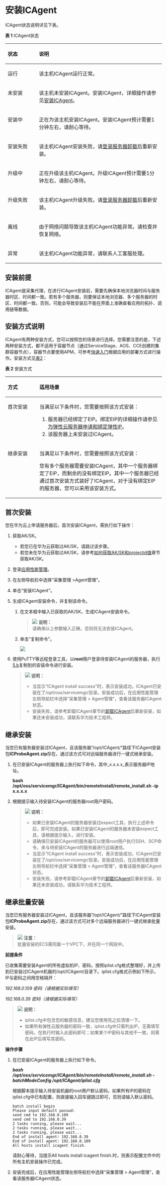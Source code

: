 # 安装ICAgent<a name="apm_02_0013"></a>

ICAgent状态说明详见下表。

**表 1**  ICAgent状态

<a name="table178415320113"></a>
<table><thead align="left"><tr id="row87841335115"><th class="cellrowborder" valign="top" width="20%" id="mcps1.2.3.1.1"><p id="p278081612119"><a name="p278081612119"></a><a name="p278081612119"></a>状态</p>
</th>
<th class="cellrowborder" valign="top" width="80%" id="mcps1.2.3.1.2"><p id="p67814168111"><a name="p67814168111"></a><a name="p67814168111"></a>说明</p>
</th>
</tr>
</thead>
<tbody><tr id="row187841321112"><td class="cellrowborder" valign="top" width="20%" headers="mcps1.2.3.1.1 "><p id="p978513162111"><a name="p978513162111"></a><a name="p978513162111"></a>运行</p>
</td>
<td class="cellrowborder" valign="top" width="80%" headers="mcps1.2.3.1.2 "><p id="p978610163116"><a name="p978610163116"></a><a name="p978610163116"></a>该主机ICAgent运行正常。</p>
</td>
</tr>
<tr id="row1778473101115"><td class="cellrowborder" valign="top" width="20%" headers="mcps1.2.3.1.1 "><p id="p87882016101117"><a name="p87882016101117"></a><a name="p87882016101117"></a>未安装</p>
</td>
<td class="cellrowborder" valign="top" width="80%" headers="mcps1.2.3.1.2 "><p id="p2788216121111"><a name="p2788216121111"></a><a name="p2788216121111"></a>该主机未安装ICAgent。安装ICAgent，详细操作请参见<a href="安装ICAgent.md">安装ICAgent</a>。</p>
</td>
</tr>
<tr id="row378483181120"><td class="cellrowborder" valign="top" width="20%" headers="mcps1.2.3.1.1 "><p id="p179091619119"><a name="p179091619119"></a><a name="p179091619119"></a>安装中</p>
</td>
<td class="cellrowborder" valign="top" width="80%" headers="mcps1.2.3.1.2 "><p id="p137925167113"><a name="p137925167113"></a><a name="p137925167113"></a>正在为该主机安装ICAgent。安装ICAgent预计需要1分钟左右，请耐心等待。</p>
</td>
</tr>
<tr id="row167841334116"><td class="cellrowborder" valign="top" width="20%" headers="mcps1.2.3.1.1 "><p id="p87941616161112"><a name="p87941616161112"></a><a name="p87941616161112"></a>安装失败</p>
</td>
<td class="cellrowborder" valign="top" width="80%" headers="mcps1.2.3.1.2 "><p id="p167951316191119"><a name="p167951316191119"></a><a name="p167951316191119"></a>该主机ICAgent安装失败，请<a href="卸载ICAgent.md#zh-cn_topic_0089582116_section456134451814">登录服务器卸载</a>后重新安装。</p>
</td>
</tr>
<tr id="row87841031113"><td class="cellrowborder" valign="top" width="20%" headers="mcps1.2.3.1.1 "><p id="p13798181641119"><a name="p13798181641119"></a><a name="p13798181641119"></a>升级中</p>
</td>
<td class="cellrowborder" valign="top" width="80%" headers="mcps1.2.3.1.2 "><p id="p17997166114"><a name="p17997166114"></a><a name="p17997166114"></a>正在升级该主机ICAgent。升级ICAgent预计需要1分钟左右，请耐心等待。</p>
</td>
</tr>
<tr id="row5784535116"><td class="cellrowborder" valign="top" width="20%" headers="mcps1.2.3.1.1 "><p id="p280014165112"><a name="p280014165112"></a><a name="p280014165112"></a>升级失败</p>
</td>
<td class="cellrowborder" valign="top" width="80%" headers="mcps1.2.3.1.2 "><p id="p13801101641119"><a name="p13801101641119"></a><a name="p13801101641119"></a>该主机ICAgent升级失败。请<a href="卸载ICAgent.md#zh-cn_topic_0089582116_section456134451814">登录服务器卸载</a>后重新安装。</p>
</td>
</tr>
<tr id="row1491511151116"><td class="cellrowborder" valign="top" width="20%" headers="mcps1.2.3.1.1 "><p id="p15802191631117"><a name="p15802191631117"></a><a name="p15802191631117"></a>离线</p>
</td>
<td class="cellrowborder" valign="top" width="80%" headers="mcps1.2.3.1.2 "><p id="p1580381610114"><a name="p1580381610114"></a><a name="p1580381610114"></a>由于网络问题导致该主机ICAgent功能异常。请检查并恢复网络。</p>
</td>
</tr>
<tr id="row1191311171114"><td class="cellrowborder" valign="top" width="20%" headers="mcps1.2.3.1.1 "><p id="p1380461681118"><a name="p1380461681118"></a><a name="p1380461681118"></a>异常</p>
</td>
<td class="cellrowborder" valign="top" width="80%" headers="mcps1.2.3.1.2 "><p id="p108041216131119"><a name="p108041216131119"></a><a name="p108041216131119"></a>该主机ICAgent功能异常，请联系人工客服处理。</p>
</td>
</tr>
</tbody>
</table>

## 安装前提<a name="section789175015231"></a>

ICAgent是采集代理，在进行ICAgent安装前，需要先确保本地浏览器时间与服务器时区、时间都一致。若有多个服务器，则要保证本地浏览器、多个服务器的时区、时间都一致。否则，可能会导致安装后不能在界面上准确查看应用的拓扑、调用链等数据。

## 安装方式说明<a name="zh-cn_topic_0089582074_zh-cn_topic_0089684077_section154003208582"></a>

ICAgent有两种安装方式，您可以按照您的场景进行选择。您需要注意的是，下述两种安装方式，都不适用于容器节点（通过ServiceStage、AOS、CCE创建的集群容器节点），容器节点要使用APM，可参考[快速入门](https://support.huaweicloud.com/qs-apm/apm_00_0002.html)根据应用的部署方式进行操作。安装方式见[表2](#zh-cn_topic_0089582074_zh-cn_topic_0089684077_zh-cn_topic_0089582509_table5921281716319)：

**表 2**  安装方式

<a name="zh-cn_topic_0089582074_zh-cn_topic_0089684077_zh-cn_topic_0089582509_table5921281716319"></a>
<table><thead align="left"><tr id="zh-cn_topic_0089582074_zh-cn_topic_0089684077_zh-cn_topic_0089582509_row4088670316319"><th class="cellrowborder" valign="top" width="20.3%" id="mcps1.2.3.1.1"><p id="zh-cn_topic_0089582074_zh-cn_topic_0089684077_zh-cn_topic_0089582509_p1007152116319"><a name="zh-cn_topic_0089582074_zh-cn_topic_0089684077_zh-cn_topic_0089582509_p1007152116319"></a><a name="zh-cn_topic_0089582074_zh-cn_topic_0089684077_zh-cn_topic_0089582509_p1007152116319"></a>方式</p>
</th>
<th class="cellrowborder" valign="top" width="79.7%" id="mcps1.2.3.1.2"><p id="zh-cn_topic_0089582074_zh-cn_topic_0089684077_zh-cn_topic_0089582509_p1048688816319"><a name="zh-cn_topic_0089582074_zh-cn_topic_0089684077_zh-cn_topic_0089582509_p1048688816319"></a><a name="zh-cn_topic_0089582074_zh-cn_topic_0089684077_zh-cn_topic_0089582509_p1048688816319"></a>适用场景</p>
</th>
</tr>
</thead>
<tbody><tr id="zh-cn_topic_0089582074_zh-cn_topic_0089684077_zh-cn_topic_0089582509_row6164033616319"><td class="cellrowborder" valign="top" width="20.3%" headers="mcps1.2.3.1.1 "><p id="zh-cn_topic_0089582074_zh-cn_topic_0089684077_zh-cn_topic_0089582509_p2681132116319"><a name="zh-cn_topic_0089582074_zh-cn_topic_0089684077_zh-cn_topic_0089582509_p2681132116319"></a><a name="zh-cn_topic_0089582074_zh-cn_topic_0089684077_zh-cn_topic_0089582509_p2681132116319"></a>首次安装</p>
</td>
<td class="cellrowborder" valign="top" width="79.7%" headers="mcps1.2.3.1.2 "><p id="zh-cn_topic_0089582074_zh-cn_topic_0089684077_zh-cn_topic_0089582509_p2423342716319"><a name="zh-cn_topic_0089582074_zh-cn_topic_0089684077_zh-cn_topic_0089582509_p2423342716319"></a><a name="zh-cn_topic_0089582074_zh-cn_topic_0089684077_zh-cn_topic_0089582509_p2423342716319"></a>当满足以下条件时，您需要按照该方式安装：</p>
<a name="zh-cn_topic_0089582074_zh-cn_topic_0089684077_zh-cn_topic_0089582509_ol240967611653"></a><a name="zh-cn_topic_0089582074_zh-cn_topic_0089684077_zh-cn_topic_0089582509_ol240967611653"></a><ol id="zh-cn_topic_0089582074_zh-cn_topic_0089684077_zh-cn_topic_0089582509_ol240967611653"><li>服务器已经绑定了EIP。绑定EIP的详细操作请参见<a href="http://support.huaweicloud.com/usermanual-vpc/zh-cn_topic_0013748738.html" target="_blank" rel="noopener noreferrer">为弹性云服务器申请和绑定弹性IP</a>。</li><li>该服务器上未安装过ICAgent。</li></ol>
</td>
</tr>
<tr id="zh-cn_topic_0089582074_zh-cn_topic_0089684077_zh-cn_topic_0089582509_row1653765616319"><td class="cellrowborder" valign="top" width="20.3%" headers="mcps1.2.3.1.1 "><p id="zh-cn_topic_0089582074_zh-cn_topic_0089684077_zh-cn_topic_0089582509_p6448173016319"><a name="zh-cn_topic_0089582074_zh-cn_topic_0089684077_zh-cn_topic_0089582509_p6448173016319"></a><a name="zh-cn_topic_0089582074_zh-cn_topic_0089684077_zh-cn_topic_0089582509_p6448173016319"></a>继承安装</p>
</td>
<td class="cellrowborder" valign="top" width="79.7%" headers="mcps1.2.3.1.2 "><p id="zh-cn_topic_0089582074_zh-cn_topic_0089684077_zh-cn_topic_0089582509_p5563762416319"><a name="zh-cn_topic_0089582074_zh-cn_topic_0089684077_zh-cn_topic_0089582509_p5563762416319"></a><a name="zh-cn_topic_0089582074_zh-cn_topic_0089684077_zh-cn_topic_0089582509_p5563762416319"></a>当满足以下条件时，您需要按照该方式安装：</p>
<p id="zh-cn_topic_0089582074_zh-cn_topic_0089684077_zh-cn_topic_0089582509_p28718779182051"><a name="zh-cn_topic_0089582074_zh-cn_topic_0089684077_zh-cn_topic_0089582509_p28718779182051"></a><a name="zh-cn_topic_0089582074_zh-cn_topic_0089684077_zh-cn_topic_0089582509_p28718779182051"></a>您有多个服务器需要安装ICAgent，其中一个服务器绑定了EIP，而剩余的没有绑定EIP。其中一个服务器已经通过首次安装方式装好了ICAgent，对于没有绑定EIP的服务器，您可以采用该安装方式。</p>
</td>
</tr>
</tbody>
</table>

## 首次安装<a name="zh-cn_topic_0089582074_zh-cn_topic_0089684077_zh-cn_topic_0089582074_section14229213171918"></a>

您在华为云上申请服务器后，首次安装ICAgent，需执行如下操作：

1.  获取AK/SK。
    -   若您已在华为云获取过AK/SK，请跳过该步骤。
    -   若您未在华为云获取过AK/SK，请参考[如何获取AK/SK和projectid值](http://support.huaweicloud.com/apm_faq/apm_03_0001.html)章节获取AK/SK。

2.  登录[应用性能管理](https://console.huaweicloud.com/apm/)。
3.  在左侧导航栏中选择“采集管理 \>Agent管理”。
4.  单击“安装ICAgent”。
5.  生成ICAgent安装命令，并复制该命令。
    1.  在文本框中输入已获取的AK/SK，生成ICAgent安装命令。

        >![](public_sys-resources/icon-note.gif) **说明：**   
        >请确保以上参数输入正确，否则将无法安装ICAgent。  

    2.  <a name="zh-cn_topic_0089582074_zh-cn_topic_0089684077_zh-cn_topic_0089582074_li1462214222118"></a>单击“复制命令”。

        ![](figures/安装ICAgent.png)


6.  使用PuTTY等远程登录工具，以**root**用户登录待安装ICAgent的服务器，执行[5.b](#zh-cn_topic_0089582074_zh-cn_topic_0089684077_zh-cn_topic_0089582074_li1462214222118)复制到的安装命令进行安装。

    >![](public_sys-resources/icon-note.gif) **说明：**   
    >-   当显示“ICAgent install success”时，表示安装成功，ICAgent已安装在了/opt/oss/servicemgr/目录。安装成功后，在应用性能管理左侧导航栏中选择“采集管理 \> Agent管理”，查看该服务器ICAgent状态。  
    >-   安装失败，请参考卸载ICAgent章节的[卸载ICAgent](卸载ICAgent.md)后重新安装，如果还未安装成功，请联系华为技术工程师。  


## 继承安装<a name="zh-cn_topic_0089582074_zh-cn_topic_0089684077_zh-cn_topic_0089582074_section18229121351910"></a>

当您已有服务器安装过ICAgent，且该服务器“/opt/ICAgent/“路径下ICAgent安装包**ICProbeAgent.zip**存在，通过该方式可对远端服务器进行一键式继承安装。

1.  在已安装ICAgent的服务器上执行如下命令，其中_x.x.x.x_表示服务器IP地址。

    **bash /opt/oss/servicemgr/ICAgent/bin/remoteInstall/remote\_install.sh -ip** **x.x.x.x**

2.  根据提示输入待安装ICAgent的服务器root用户密码。

    >![](public_sys-resources/icon-note.gif) **说明：**   
    >-   如果已安装ICAgent的服务器安装过expect工具，执行上述命令后，即可完成安装。如果已安装ICAgent的服务器未安装expect工具，请根据提示输入，进行安装。  
    >-   请确保已安装ICAgent的服务器可以使用root用户执行SSH、SCP命令，来与待安装ICAgent的服务器进行远端通信。  
    >-   当显示“ICAgent install success”时，表示安装成功，ICAgent已安装在了/opt/oss/servicemgr/目录。安装成功后，在应用性能管理左侧导航栏中选择“采集管理 \> Agent管理”，查看该服务器ICAgent状态。  
    >-   安装失败，请参考卸载ICAgent章节的[卸载ICAgent](卸载ICAgent.md)后重新安装，如果还未安装成功，请联系华为技术工程师。  


## 继承批量安装<a name="section844164283613"></a>

当您已有服务器安装过ICAgent，且该服务器“/opt/ICAgent/”路径下ICAgent安装包**ICProbeAgent.zip**存在，通过该方式可对多个远端服务器进行一键式继承批量安装。

>![](public_sys-resources/icon-notice.gif) **注意：**   
>批量安装的ECS需同属一个VPC下，并在同一个网段中。  

**前提条件**

已收集需要安装Agent的所有虚拟机IP、密码，按照iplist.cfg格式整理好，并上传到已安装过ICAgent机器的/opt/ICAgent/目录下。iplist.cfg格式示例如下所示，IP与密码之间用空格隔开：

_192.168.0.109 密码（请根据实际填写）_

_192.168.0.39 密码（请根据实际填写）_

>![](public_sys-resources/icon-note.gif) **说明：**   
>-   iplist.cfg中包含您的敏感信息，建议您使用完之后清理一下。  
>-   如果所有弹性云服务器的密码一致，iplist.cfg中只需列出IP，无需填写密码，在执行时输入此密码即可；如果某个IP密码与其他不一致，则需在此IP后填写其密码。  

**操作步骤**

1.  在已安装ICAgent的服务器上执行如下命令。

    **_bash /opt/oss/servicemgr/ICAgent/bin/remoteInstall/remote\_install.sh -batchModeConfig /opt/ICAgent/iplist.cfg_**

    根据脚本提示输入待安装机器的root用户默认密码，如果所有IP的密码在iplist.cfg中已有配置，则直接输入回车键跳过即可，否则请输入默认密码。

    ```
    batch install begin
    Please input default passwd:
    send cmd to 192.168.0.109
    send cmd to 192.168.0.39
    2 tasks running, please wait...
    2 tasks running, please wait...
    2 tasks running, please wait...
    End of install agent: 192.168.0.39
    End of install agent: 192.168.0.109
    All hosts install icagent finish.
    ```

    请耐心等待，当提示All hosts install icagent finish.时，则表示配置文件中的所有主机安装操作已完成。

2.  安装完成后，在应用性能管理左侧导航栏中选择“采集管理 \> Agent管理”，查看该服务器ICAgent状态。

